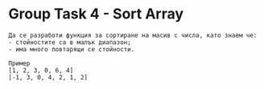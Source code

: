 # Group Task 4 - Sort Array

```
Да се разработи функция за сортиране на масив с числа, като знаем че:
- стойностите са в малък диапазон;
- има много повтарящи се стойности.

Пример
[1, 2, 3, 0, 6, 4]
[-1, 3, 0, 4, 2, 1, 2]
```